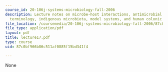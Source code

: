 ```yaml
---
course_id: 20-106j-systems-microbiology-fall-2006
description: Lecture notes on microbe-host interactions, antimicrobial drug resistance,
  terminology, indigenous microbiota, model systems, and human colonic microbiota.
file_location: /coursemedia/20-106j-systems-microbiology-fall-2006/87c0bf966b86c511af0885f15bd341f4_lecture17.pdf
file_type: application/pdf
layout: pdf
title: lecture17.pdf
type: course
uid: 87c0bf966b86c511af0885f15bd341f4

---
```

None